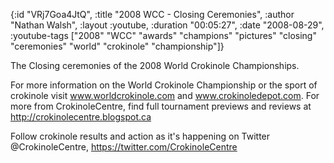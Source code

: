 {:id "VRj7Goa4JtQ",
 :title "2008 WCC - Closing Ceremonies",
 :author "Nathan Walsh",
 :layout :youtube,
 :duration "00:05:27",
 :date "2008-08-29",
 :youtube-tags
 ["2008"
  "WCC"
  "awards"
  "champions"
  "pictures"
  "closing"
  "ceremonies"
  "world"
  "crokinole"
  "championship"]}


The Closing ceremonies of the 2008 World Crokinole Championships.

For more information on the World Crokinole Championship or the sport of crokinole visit www.worldcrokinole.com and www.crokinoledepot.com. For more from CrokinoleCentre, find full tournament previews and reviews at http://crokinolecentre.blogspot.ca

Follow crokinole results and action as it's happening on Twitter @CrokinoleCentre, https://twitter.com/CrokinoleCentre

